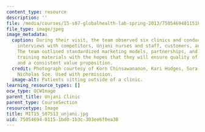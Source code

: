 ```yaml
---
content_type: resource
description: ''
file: /media/courses/15-s07-globalhealth-lab-spring-2013/7505469401151bd01b3c303ee6f0ea30_MIT15_S07S13_unjani.jpg
file_type: image/jpeg
image_metadata:
  caption: During their visit, the team observed six clinics and conducted over 80
    interviews with competitors, Unjani nurses and staff, customers, and consumers.
    The team outlined standardized marketing models, partnerships, and nurse-designed
    training materials with the hopes that they will ensure quality of customer experience
    and a consistent value proposition.
  credit: Photograph courtesy of Korn Chinsawananon, Kari Hodges, Sora Bae Kim, and
    Nicholas Sze. Used with permission.
  image-alt: Patients sitting outside of a clinic.
learning_resource_types: []
ocw_type: OCWImage
parent_title: Unjani Clinic
parent_type: CourseSection
resourcetype: Image
title: MIT15_S07S13_unjani.jpg
uid: 75054694-0115-1bd0-1b3c-303ee6f0ea30
---
```

